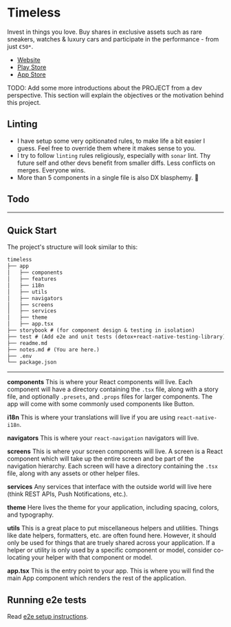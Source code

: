 #  Timeless

Invest in things you love. Buy shares in exclusive assets such as rare sneakers, watches & luxury cars and participate in the performance - from just `€50*`.

- [Website](https://web.timeless-internal.net/)
- [Play Store](https://play.google.com/store/apps/details?id=com.timeless.investments.app)
- [App Store](https://apps.apple.com/de/app/timeless-collectibles/id1525379976)

TODO: Add some more introductions about the PROJECT from a dev perspective. This section will explain the objectives or the motivation behind this project.

## Linting

- I have setup some very opitionated rules, to make life a bit easier I guess.  Feel free to override them where it makes sense to you.
- I try to follow  `linting` rules religiously, especially with `sonar` lint. Thy future self and other devs benefit from smaller diffs. Less conflicts on merges. Everyone wins.
- More than 5 components in a single file is also DX blasphemy. 🥺

## Todo

---

## Quick Start

The project's structure will look similar to this:

```md
timeless
├── app
│   ├── components
│   ├── features
│   ├── i18n
│   ├── utils
│   ├── navigators
│   ├── screens
│   ├── services
│   ├── theme
│   ├── app.tsx
├── storybook # (for component design & testing in isolation)
├── test # (Add e2e and unit tests (detox+react-native-testing-library))
├── readme.md
├── notes.md # (You are here.)
├── .env
└── package.json

```

---

**components**
This is where your React components will live. Each component will have a directory containing the `.tsx` file, along with a story file, and optionally `.presets`, and `.props` files for larger components. The app will come with some commonly used components like Button.

**i18n**
This is where your translations will live if you are using `react-native-i18n`.

**navigators**
This is where your `react-navigation` navigators will live.

**screens**
This is where your screen components will live. A screen is a React component which will take up the entire screen and be part of the navigation hierarchy. Each screen will have a directory containing the `.tsx` file, along with any assets or other helper files.

**services**
Any services that interface with the outside world will live here (think REST APIs, Push Notifications, etc.).

**theme**
Here lives the theme for your application, including spacing, colors, and typography.

**utils**
This is a great place to put miscellaneous helpers and utilities. Things like date helpers, formatters, etc. are often found here. However, it should only be used for things that are truely shared across your application. If a helper or utility is only used by a specific component or model, consider co-locating your helper with that component or model.

**app.tsx** This is the entry point to your app. This is where you will find the main App component which renders the rest of the application.

## Running e2e tests

Read [e2e setup instructions](./e2e/README.md).